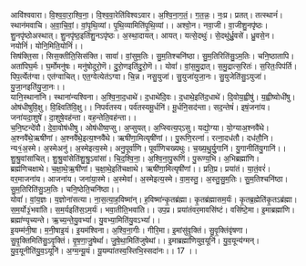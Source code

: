 

  
आवि॑श्ववारा। वि॒श्व॒वा॒रा॒श्वि॒ना॒। वि॒श्व॒वा॒रेति॑विश्वऽवार। अ॒श्वि॒ना॒ग॒तं॒। ग॒त॒न्नः॒। नः॒प्र। प्रतत्। तत्स्थानं॑। स्थान॑मवाचि। अ॒वा॒चि॒वां॒। वां॒पृ॒थि॒व्यां। पृ॒थि॒व्यामिति॑पृ॒थि॒व्यां।। अश्वो॒न। नवा॒जी। वा॒जीशु॒नपृ॑ष्ठः। शु॒नपृ॑ष्ठोअस्थात्। शु॒नपृ॑ष्ठ॒इति॑शु॒नऽपृ॑ष्ठः। अ॒स्था॒दायत्। आयत्। यत्से॒दथुः॑। से॒दथु॑र्ध्रु॒वसे॑। ध्रु॒वसे॒न। नयोनिं॑। योनि॒मिति॒योनिं॑।।  
सिष॑क्ति॒सा। सिस॒क्तीति॒सिस॑क्ति। सावां॑। वां॒सुम॒तिः। सु॒म॒तिश्चनि॑ष्ठा। सु॒म॒तिरिति॑सु॒ऽम॒तिः। चनि॒ष्ठातापि। अता॑पिघ॒र्मः। घ॒र्मोमनु॑षः। मनु॑षोदुरो॒णॆ। दु॒रो॒णइति॑दु॒रो॒णॆ।। योवां॑। वां॒स॒मु॒द्रात्। स॒मु॒द्रात्स॒रितः॑। स॒रितः॒पिप॑र्ति। पिप॒र्त्येत॑ग्वा। एत॑ग्वाचित्। एत॒ग्वेत्येत॑ऽग्वा। चि॒न्न। नसु॒युजा॑। सु॒युजा॑युजा॒नः। सु॒युजेति॑सु॒ऽयुजा॑। यु॒जा॒नइति॑यु॒जा॒नः।।  
यानि॒स्थाना॑नि। स्थाना॑न्यश्विना। अ॒श्वि॒ना॒द॒धाथे॑। द॒धाथे॑दि॒वः। द॒धाथे॒इति॑द॒धाथे॑। दि॒वोय॒ह्वीषु॑। य॒ह्वीष्वोधी॑षु। ओष॑धीषुवि॒क्षु। वि॒क्ष्विति॑वि॒क्षु।। निपर्व॑तस्य। पर्व॑तस्यमू॒र्धनि॑। मू॒र्धनि॒सद॑न्ता। सद॒न्तेषं॑। इषं॒जना॑य। जना॑यदा॒शुषे॑। दा॒शुषे॒वह॑न्ता। वह॒न्तेति॒वह॑न्ता।।  
च॒नि॒ष्टन्दे॑वौ। दे॒वा॒वोष॑धीषु। ओष॑धीष्व॒प्सु। अ॒प्सुयत्। अ॒प्स्वित्य॒प्ऽसु। यद्यो॒ग्या। यो॒ग्याअ॒श्नवै॑थे। अ॒श्नवै॑थे॒ऋषी॑णां। अ॒श्नवै॑थे॒इत्य॒श्नवै॑थे। ऋषी॑णा॒मित्यृषी॑णां।। पु॒रूणि॒रत्ना॑। रत्ना॒दध॑तौ। दध॑तौ॒नि। न्य१॒॑अ॒स्मे। अ॒स्मेअनु॑। अ॒स्मेइत्य॒स्मे। अनु॒पूर्वा॑णि। पूर्वा॑णिचख्यथुः। च॒ख्य॒थु॒र्यु॒गानि॑। यु॒गानीति॑यु॒गानि॑।।  
शु॒श्रु॒वांसा॑चित्। शु॒श्रु॒वांसेति॑शु॒श्रु॒ऽवांसा॑। चि॒द॒श्वि॒ना॒। अ॒श्वि॒ना॒पु॒रूणि॑। पु॒रूण्य॒भि। अ॒भिब्रह्मा॑णि। ब्रह्म॑णिचक्षाथे। च॒क्षा॒थे॒ऋ॒षी॑णां। च॒क्षा॒थे॒इति॑चक्षाथे। ऋषी॑णा॒मित्यृषी॑णां।। प्रति॒प्र। प्रया॑तं। या॒तं॒वरं॑। वर॒माजना॑य। आजना॑य। जना॑या॒स्मे। अ॒स्मेवां॑। अ॒स्मेइत्य॒स्मे। वा॒म॒स्तु॒। अ॒स्तु॒सु॒म॒तिः। सु॒म॒तिश्चनि॑ष्ठा। सु॒म॒तिरिति॑सु॒ऽम॒तिः। चनि॒ष्ठेति॒चनि॑ष्ठा।।  
योवां॑। वां॒य॒ज्ञः। य॒ज्ञोना॑सत्या। ना॒स॒त्या॒ह॒विष्मा॑न्। ह॒विष्मा॑न्कृ॒तब्र॑ह्मा। कृ॒तब्र॑ह्मासम॒र्यः॑। कृ॒तब्र॒ह्मेति॑कृ॒तऽब्र॑ह्मा। स॒म॒र्यो३॒॑भवा॑ति। स॒म॒र्यइति॑स॒ऽम॒र्यः॑। भवा॒तीति॒भवा॑ति।। उप॒प्र। प्रया॑तंवर॒मावसि॑ष्टं। वसि॑ष्टे॒मा। इ॒माब्रह्मा॑णि। ब्रह्मा॑ण्यृच्यन्ते। ऋ॒च्य॒न्ते॒यु॒वभ्यां॑। यु॒वभ्या॒मिति॑यु॒वऽभ्यां॑।।  
इ॒यम्म॑नी॒षा। म॒नी॒षाइ॒यं। इ॒यम॑श्विना। अ॒श्वि॒ना॒गीः। गीरि॒मा। इ॒मांसु॑वृ॒क्तिं। सु॒वृ॒क्तिंवृ॑षणा। सु॒वृ॒क्तिमिति॑सु॒ऽवृ॒क्तिं। वृ॒ष॒णा॒जु॒षेथां॑। जु॒षे॒था॒मिति॑जुषेथां।। इ॒माब्रह्मा॑णियुव॒यूनि॑। यु॒व॒यून्य॑ग्मन्। यु॒व॒यूनीति॑यु॒व॒ऽयूनि॑। अ॒ग्म॒न्यू॒यं। यू॒यम्पा॑तस्व॒स्तिभि॒स्सदा॑नः।। 17 ।।  
